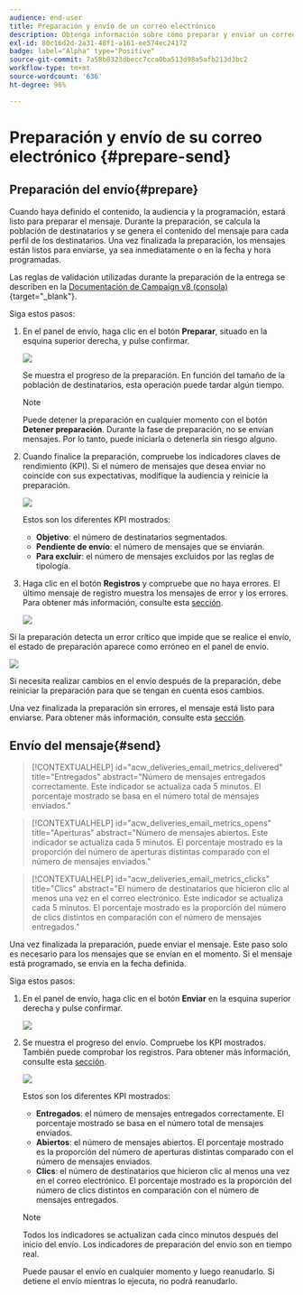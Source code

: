 ```yaml
---
audience: end-user
title: Preparación y envío de un correo electrónico
description: Obtenga información sobre cómo preparar y enviar un correo electrónico con la IU de la web de Campaign
exl-id: 80c16d2d-2a31-48f1-a161-ee574ec24172
badge: label="Alpha" type="Positive"
source-git-commit: 7a58b8323dbecc7cca0ba513d98a5afb213d3bc2
workflow-type: tm+mt
source-wordcount: '636'
ht-degree: 96%

---
```



# Preparación y envío de su correo electrónico {#prepare-send}


<!--

	show how to prepare and send the email + the live kpis in the dashboard

like acc when preparation, target calculated then send
real time KPIs, not in AJO. similar to ACS.
exclusion logs, causes
-->

<!--
send also KPIs
-->

## Preparación del envío{#prepare}

Cuando haya definido el contenido, la audiencia y la programación, estará listo para preparar el mensaje. Durante la preparación, se calcula la población de destinatarios y se genera el contenido del mensaje para cada perfil de los destinatarios. Una vez finalizada la preparación, los mensajes están listos para enviarse, ya sea inmediatamente o en la fecha y hora programadas.

Las reglas de validación utilizadas durante la preparación de la entrega se describen en la [Documentación de Campaign v8 (consola)](https://experienceleague.adobe.com/docs/campaign/campaign-v8/campaigns/send/validate/delivery-analysis.html){target="_blank"}.

Siga estos pasos:

1. En el panel de envío, haga clic en el botón **Preparar**, situado en la esquina superior derecha, y pulse confirmar.

   ![](assets/prepare.png)

   Se muestra el progreso de la preparación. En función del tamaño de la población de destinatarios, esta operación puede tardar algún tiempo.

   >[!NOTE]
   >
   >Puede detener la preparación en cualquier momento con el botón **Detener preparación**. Durante la fase de preparación, no se envían mensajes. Por lo tanto, puede iniciarla o detenerla sin riesgo alguno.

1. Cuando finalice la preparación, compruebe los indicadores claves de rendimiento (KPI). Si el número de mensajes que desea enviar no coincide con sus expectativas, modifique la audiencia y reinicie la preparación.

   ![](assets/prepare2.png)

   Estos son los diferentes KPI mostrados:

   * **Objetivo**: el número de destinatarios segmentados.
   * **Pendiente de envío**: el número de mensajes que se enviarán.
   * **Para excluir**: el número de mensajes excluidos por las reglas de tipología.

1. Haga clic en el botón **Registros** y compruebe que no haya errores. El último mensaje de registro muestra los mensajes de error y los errores. Para obtener más información, consulte esta [sección](delivery-logs.md).

   ![](assets/prepare-logs.png)

Si la preparación detecta un error crítico que impide que se realice el envío, el estado de preparación aparece como erróneo en el panel de envío.

![](assets/prepare-error.png)

Si necesita realizar cambios en el envío después de la preparación, debe reiniciar la preparación para que se tengan en cuenta esos cambios.

Una vez finalizada la preparación sin errores, el mensaje está listo para enviarse. Para obtener más información, consulte esta [sección](#send).

## Envío del mensaje{#send}

>[!CONTEXTUALHELP]
>id="acw_deliveries_email_metrics_delivered"
>title="Entregados"
>abstract="Número de mensajes entregados correctamente. Este indicador se actualiza cada 5 minutos. El porcentaje mostrado se basa en el número total de mensajes enviados."

>[!CONTEXTUALHELP]
>id="acw_deliveries_email_metrics_opens"
>title="Aperturas"
>abstract="Número de mensajes abiertos. Este indicador se actualiza cada 5 minutos. El porcentaje mostrado es la proporción del número de aperturas distintas comparado con el número de mensajes enviados."

>[!CONTEXTUALHELP]
>id="acw_deliveries_email_metrics_clicks"
>title="Clics"
>abstract="El número de destinatarios que hicieron clic al menos una vez en el correo electrónico. Este indicador se actualiza cada 5 minutos. El porcentaje mostrado es la proporción del número de clics distintos en comparación con el número de mensajes entregados."


Una vez finalizada la preparación, puede enviar el mensaje. Este paso solo es necesario para los mensajes que se envían en el momento. Si el mensaje está programado, se envía en la fecha definida.

Siga estos pasos:

1. En el panel de envío, haga clic en el botón **Enviar** en la esquina superior derecha y pulse confirmar.

   ![](assets/send.png)

1. Se muestra el progreso del envío. Compruebe los KPI mostrados. También puede comprobar los registros. Para obtener más información, consulte esta [sección](delivery-logs.md).

   ![](assets/send2.png)

   Estos son los diferentes KPI mostrados:

   * **Entregados**: el número de mensajes entregados correctamente. El porcentaje mostrado se basa en el número total de mensajes enviados.
   * **Abiertos**: el número de mensajes abiertos. El porcentaje mostrado es la proporción del número de aperturas distintas comparado con el número de mensajes enviados.
   * **Clics**: el número de destinatarios que hicieron clic al menos una vez en el correo electrónico. El porcentaje mostrado es la proporción del número de clics distintos en comparación con el número de mensajes entregados.

   >[!NOTE]
   >
   >Todos los indicadores se actualizan cada cinco minutos después del inicio del envío. Los indicadores de preparación del envío son en tiempo real.

   Puede pausar el envío en cualquier momento y luego reanudarlo. Si detiene el envío mientras lo ejecuta, no podrá reanudarlo.
